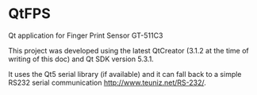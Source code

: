 QtFPS
=====

Qt application for Finger Print Sensor GT-511C3

This project was developed using the latest QtCreator (3.1.2 at the time of
writing of this doc) and Qt SDK version 5.3.1.

It uses the Qt5 serial library (if available) and it can fall back to a simple RS232 serial
communication http://www.teuniz.net/RS-232/.

